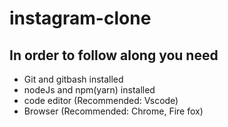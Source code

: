 # instagram-clone

## In order to follow along you need

- Git and gitbash installed
- nodeJs and npm(yarn) installed
- code editor (Recommended: Vscode)
- Browser (Recommended: Chrome, Fire fox)
